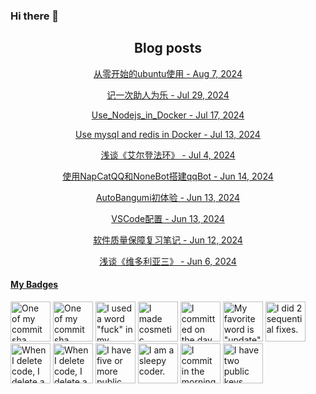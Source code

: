 ### Hi there 👋

<h2 align="center">Blog posts</h2>
<!-- BLOG-POST-LIST:START --><p align="center"><a href= https://ds63.eu.org/2024/ubuntu-experience-in-a-different-world-from-zero/ > 从零开始的ubuntu使用 - Aug 7, 2024 </a></p><p align="center"><a href= https://ds63.eu.org/2024/happy_to_help_others/ > 记一次助人为乐 - Jul 29, 2024 </a></p><p align="center"><a href= https://ds63.eu.org/2024/use_nodejs_in_docker/ > Use_Nodejs_in_Docker - Jul 17, 2024 </a></p><p align="center"><a href= https://ds63.eu.org/2024/mysql_redis_in_one_docker/ > Use mysql and redis in Docker - Jul 13, 2024 </a></p><p align="center"><a href= https://ds63.eu.org/2024/elden-ring/ > 浅谈《艾尔登法环》 - Jul 4, 2024 </a></p><p align="center"><a href= https://ds63.eu.org/2024/setup-qqbot-using-napcatqq-and-nonebot/ > 使用NapCatQQ和NoneBot搭建qqBot - Jun 14, 2024 </a></p><p align="center"><a href= https://ds63.eu.org/2024/first-experience-of-autobangumi/ > AutoBangumi初体验 - Jun 13, 2024 </a></p><p align="center"><a href= https://ds63.eu.org/2024/vscode%E9%85%8D%E7%BD%AE/ > VSCode配置 - Jun 13, 2024 </a></p><p align="center"><a href= https://ds63.eu.org/2024/learn-software-quality-assurance/ > 软件质量保障复习笔记 - Jun 12, 2024 </a></p><p align="center"><a href= https://ds63.eu.org/2024/victoria-3/ > 浅谈《维多利亚三》 - Jun 6, 2024 </a></p><!-- BLOG-POST-LIST:END -->

<!-- my-badges start -->
<h4><a href="https://github.com/my-badges/my-badges">My Badges</a></h4>

<a href="my-badges/a-commit.md"><img src="https://my-badges.github.io/my-badges/a-commit.png" alt="One of my commit sha starts with &quot;a&quot;." title="One of my commit sha starts with &quot;a&quot;." width="64"></a>
<a href="my-badges/ab-commit.md"><img src="https://my-badges.github.io/my-badges/ab-commit.png" alt="One of my commit sha starts with &quot;ab&quot;." title="One of my commit sha starts with &quot;ab&quot;." width="64"></a>
<a href="my-badges/bad-words.md"><img src="https://my-badges.github.io/my-badges/bad-words.png" alt="I used a word &quot;fuck&quot; in my commit message." title="I used a word &quot;fuck&quot; in my commit message." width="64"></a>
<a href="my-badges/cosmetic-commit.md"><img src="https://my-badges.github.io/my-badges/cosmetic-commit.png" alt="I made cosmetic commit." title="I made cosmetic commit." width="64"></a>
<a href="my-badges/delorean.md"><img src="https://my-badges.github.io/my-badges/delorean.png" alt="I committed on the day Doctor Emmett Brown invented the flux capacitor!" title="I committed on the day Doctor Emmett Brown invented the flux capacitor!" width="64"></a>
<a href="my-badges/favorite-word.md"><img src="https://my-badges.github.io/my-badges/favorite-word.png" alt="My favorite word is &quot;update&quot;." title="My favorite word is &quot;update&quot;." width="64"></a>
<a href="my-badges/fix-2.md"><img src="https://my-badges.github.io/my-badges/fix-2.png" alt="I did 2 sequential fixes." title="I did 2 sequential fixes." width="64"></a>
<a href="my-badges/mass-delete-commit.md"><img src="https://my-badges.github.io/my-badges/mass-delete-commit.png" alt="When I delete code, I delete a lot." title="When I delete code, I delete a lot." width="64"></a>
<a href="my-badges/mass-delete-commit-10k.md"><img src="https://my-badges.github.io/my-badges/mass-delete-commit-10k.png" alt="When I delete code, I delete a lot." title="When I delete code, I delete a lot." width="64"></a>
<a href="my-badges/public-keys-5.md"><img src="https://my-badges.github.io/my-badges/public-keys-5.png" alt="I have five or more public keys" title="I have five or more public keys" width="64"></a>
<a href="my-badges/sleepy-coder.md"><img src="https://my-badges.github.io/my-badges/sleepy-coder.png" alt="I am a sleepy coder." title="I am a sleepy coder." width="64"></a>
<a href="my-badges/morning-commits.md"><img src="https://my-badges.github.io/my-badges/morning-commits.png" alt="I commit in the morning." title="I commit in the morning." width="64"></a>
<a href="my-badges/public-keys-2.md"><img src="https://my-badges.github.io/my-badges/public-keys-2.png" alt="I have two public keys" title="I have two public keys" width="64"></a>
<!-- my-badges end -->

